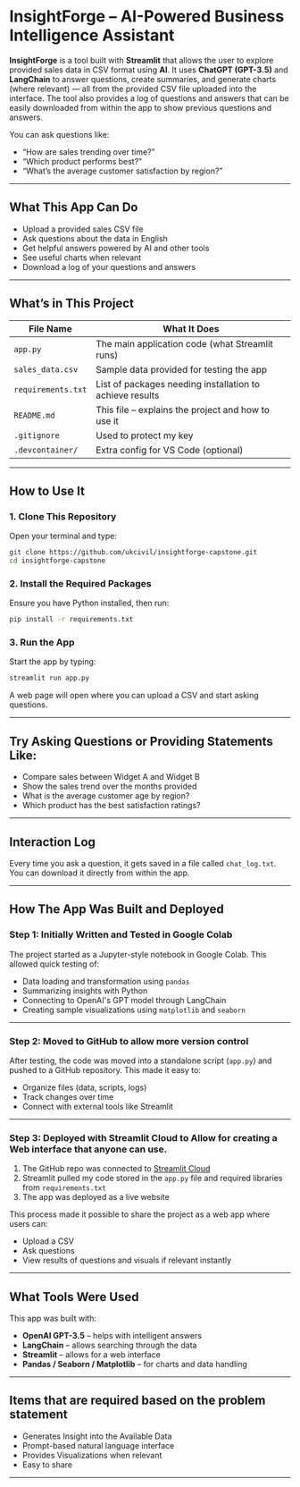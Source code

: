 #  InsightForge – AI-Powered Business Intelligence Assistant

**InsightForge** is a tool built with **Streamlit** that allows the user to explore provided sales data in CSV format using **AI**. It uses **ChatGPT (GPT-3.5)** and **LangChain** to answer questions, create summaries, and generate charts (where relevant) — all from the provided CSV file uploaded into the interface.  The tool also provides a log of questions and answers that can be easily downloaded from within the app to show previous questions and answers.

You can ask questions like:
- “How are sales trending over time?”
- “Which product performs best?”
- “What’s the average customer satisfaction by region?”

---

##  What This App Can Do

- Upload a provided sales CSV file
- Ask questions about the data in English
- Get helpful answers powered by AI and other tools
- See useful charts when relevant
- Download a log of your questions and answers

---

##  What’s in This Project

| File Name          | What It Does                                      |
|--------------------|---------------------------------------------------|
| `app.py`           | The main application code (what Streamlit runs)   |
| `sales_data.csv`   | Sample data provided for testing the app          |
| `requirements.txt` | List of packages needing installation to achieve results            |
| `README.md`        | This file – explains the project and how to use it|
| `.gitignore`       | Used to protect my key                            |
| `.devcontainer/`   | Extra config for VS Code (optional)               |

---

##  How to Use It

### 1. Clone This Repository

Open your terminal and type:

```bash
git clone https://github.com/ukcivil/insightforge-capstone.git
cd insightforge-capstone
```

### 2. Install the Required Packages

Ensure you have Python installed, then run:

```bash
pip install -r requirements.txt
```

### 3. Run the App

Start the app by typing:

```bash
streamlit run app.py
```

A web page will open where you can upload a CSV and start asking questions.

---

##  Try Asking Questions or Providing Statements Like:

- Compare sales between Widget A and Widget B
- Show the sales trend over the months provided
- What is the average customer age by region?
- Which product has the best satisfaction ratings?

---

##  Interaction Log

Every time you ask a question, it gets saved in a file called `chat_log.txt`. You can download it directly from within the app.

---

## How The App Was Built and Deployed

### Step 1: Initially Written and Tested in Google Colab

The project started as a Jupyter-style notebook in Google Colab. This allowed quick testing of:
- Data loading and transformation using `pandas`
- Summarizing insights with Python
- Connecting to OpenAI's GPT model through LangChain
- Creating sample visualizations using `matplotlib` and `seaborn`

---

### Step 2: Moved to GitHub to allow more version control 

After testing, the code was moved into a standalone script (`app.py`) and pushed to a GitHub repository. This made it easy to:
- Organize files (data, scripts, logs)
- Track changes over time
- Connect with external tools like Streamlit

---

### Step 3: Deployed with Streamlit Cloud to Allow for creating a Web interface that anyone can use.

1. The GitHub repo was connected to [Streamlit Cloud](https://streamlit.io/cloud)
2. Streamlit pulled my code stored in the `app.py` file and required libraries from `requirements.txt`
3. The app was deployed as a live website

This process made it possible to share the project as a web app where users can:
- Upload a CSV
- Ask questions
- View results of questions and visuals if relevant instantly

---


##  What Tools Were Used

This app was built with:
- **OpenAI GPT-3.5** – helps with intelligent answers
- **LangChain** – allows searching through the data
- **Streamlit** – allows for a web interface
- **Pandas / Seaborn / Matplotlib** – for charts and data handling

---

##  Items that are required based on the problem statement
- Generates Insight into the Available Data
- Prompt-based natural language interface
- Provides Visualizations when relevant
- Easy to share
---
